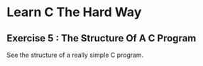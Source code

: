 # Learn C The Hard Way

## Exercise 5 : The Structure Of A C Program

See the structure of a really simple C program.
